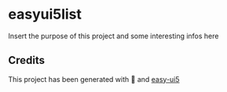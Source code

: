 # easyui5list

Insert the purpose of this project and some interesting infos here

## Credits

This project has been generated with 💙 and [easy-ui5](https://github.com/SAP)
